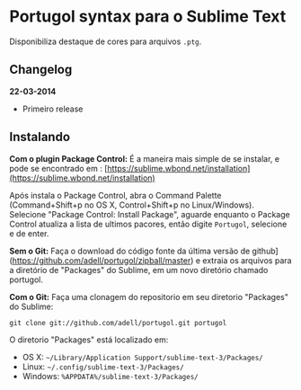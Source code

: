 # Portugol syntax para o Sublime Text

Disponibiliza destaque de cores para arquivos `.ptg`.

## Changelog

**22-03-2014**

* Primeiro release

## Instalando

**Com o plugin Package Control:** É a maneira mais simple de se instalar, e pode se encontrado em : [https://sublime.wbond.net/installation](https://sublime.wbond.net/installation)

Após instala o Package Control, abra o Command Palette (Command+Shift+p no OS X, Control+Shift+p no Linux/Windows). Selecione "Package Control: Install Package", aguarde enquanto o Package Control atualiza a lista de ultimos pacores, então digite `Portugol`, selecione e de enter.

**Sem o Git:** Faça o download do código fonte da última versão de github](https://github.com/adell/portugol/zipball/master) e extraia os arquivos para a diretório de "Packages" do Sublime, em um novo diretório chamado portugol.

**Com o Git:** Faça uma clonagem do repositorio em seu diretorio "Packages" do Sublime:

    git clone git://github.com/adell/portugol.git portugol

O diretorio "Packages" está localizado em:

* OS X:
    `~/Library/Application Support/sublime-text-3/Packages/`
* Linux:
    `~/.config/sublime-text-3/Packages/`
* Windows:
    `%APPDATA%/sublime-text-3/Packages/`
